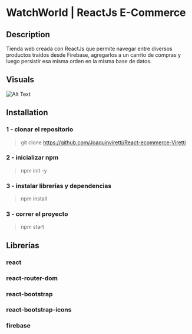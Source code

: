 # WatchWorld | ReactJs E-Commerce

## Description
Tienda web creada con ReactJs que permite navegar entre diversos productos traídos desde Firebase, agregarlos a un carrito de compras y luego persistir esa misma orden en la misma base de datos.

## Visuals
![Alt Text](https://i.ibb.co/82gVWKG/gif-proyecto.gif)


## Installation
### 1 - clonar el repositorio
> git clone https://github.com/Joaquinviretti/React-ecommerce-Viretti

### 2 - inicializar npm
> npm init -y

### 3 - instalar librerías y dependencias
> npm install

### 3 - correr el proyecto
> npm start

## Librerías
### react

### react-router-dom

### react-bootstrap

### react-bootstrap-icons

### firebase


